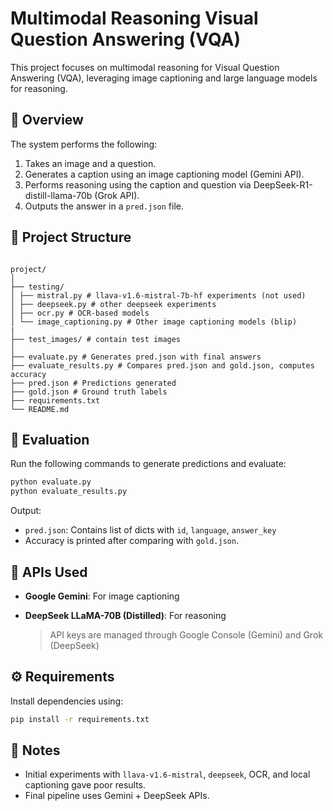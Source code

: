 # Multimodal Reasoning Visual Question Answering (VQA)

This project focuses on multimodal reasoning for Visual Question Answering (VQA), leveraging image captioning and large language models for reasoning.

## 🧠 Overview

The system performs the following:
1. Takes an image and a question.
2. Generates a caption using an image captioning model (Gemini API).
3. Performs reasoning using the caption and question via DeepSeek-R1-distill-llama-70b (Grok API).
4. Outputs the answer in a `pred.json` file.

## 📁 Project Structure

```

project/
│
├── testing/
│ ├── mistral.py # llava-v1.6-mistral-7b-hf experiments (not used)
│ ├── deepseek.py # other deepseek experiments
│ ├── ocr.py # OCR-based models
│ └── image_captioning.py # Other image captioning models (blip)
|
├── test_images/ # contain test images
│
├── evaluate.py # Generates pred.json with final answers
├── evaluate_results.py # Compares pred.json and gold.json, computes accuracy
├── pred.json # Predictions generated
├── gold.json # Ground truth labels
├── requirements.txt
└── README.md

````

## 🧪 Evaluation

Run the following commands to generate predictions and evaluate:

```bash
python evaluate.py
python evaluate_results.py
````

Output:

* `pred.json`: Contains list of dicts with `id`, `language`, `answer_key`
* Accuracy is printed after comparing with `gold.json`.

## 🔧 APIs Used

* **Google Gemini**: For image captioning
* **DeepSeek LLaMA-70B (Distilled)**: For reasoning

  > API keys are managed through Google Console (Gemini) and Grok (DeepSeek)

## ⚙️ Requirements

Install dependencies using:

```bash
pip install -r requirements.txt
```

## 📌 Notes

* Initial experiments with `llava-v1.6-mistral`, `deepseek`, OCR, and local captioning gave poor results.
* Final pipeline uses Gemini + DeepSeek APIs.

````
